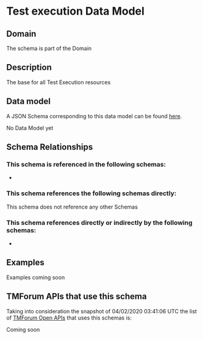 # Test execution Data Model

## Domain

The  schema is part of the  Domain

## Description

The base for all Test Execution resources

## Data model

A JSON Schema corresponding to this data model can be found
[here](https://github.com/tmforum-rand/schemas/blob/candidates/Common/TestExecution.schema.json).

No Data Model yet

## Schema Relationships

### This schema is referenced in the following schemas:

-

### This schema references the following schemas directly:

This schema does not reference any other Schemas

### This schema references directly or indirectly by the following schemas:

-



## Examples

Examples coming soon

## TMForum APIs that use this schema

Taking into consideration the snapshot of 04/02/2020 03:41:06 UTC the list of [TMForum Open APIs](https://www.tmforum.org/open-apis/) that uses this schemas is:

Coming soon